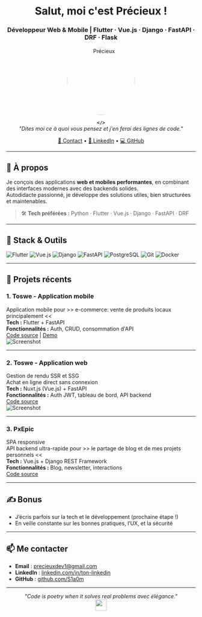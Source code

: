 <h1 align="center">Salut, moi c'est Précieux !</h1>
<h3 align="center">Développeur Web & Mobile | Flutter · Vue.js · Django · FastAPI · DRF · Flask</h3>

<p align="center">
  <img src="https://github.com/S1a0m/Precieux-Samson-AMOUSSOU/tree/main/assets/sam.jpg" width="180" alt="Précieux" style="border-radius: 50%">
</p>

<p align="center">
  <strong><code>&lt;/&gt;</code></strong> <br>
  <em>"Dites moi ce à quoi vous pensez et j'en ferai des lignes de code."</em>
</p>

<p align="center">
  <a href="mailto:precieuxdev1@gmail.com">📧 Contact</a> •
  <a href="https://www.linkedin.com/in/ton-linkedin/">🔗 LinkedIn</a> •
  <a href="https://github.com/S1a0m">💻 GitHub</a>
</p>

---

## 🚀 À propos

Je conçois des applications **web et mobiles performantes**, en combinant des interfaces modernes avec des backends solides.  
Autodidacte passionné, je développe des solutions utiles, bien structurées et maintenables.

> 🛠️ **Tech préférées :** Python · Flutter · Vue.js · Django · FastAPI · DRF

---

## 🧰 Stack & Outils

![Flutter](https://img.shields.io/badge/-Flutter-02569B?style=flat&logo=flutter&logoColor=white)
![Vue.js](https://img.shields.io/badge/-Vue.js-42b883?style=flat&logo=vue.js&logoColor=white)
![Django](https://img.shields.io/badge/-Django-092E20?style=flat&logo=django&logoColor=white)
![FastAPI](https://img.shields.io/badge/-FastAPI-009688?style=flat&logo=fastapi&logoColor=white)
![PostgreSQL](https://img.shields.io/badge/-PostgreSQL-336791?style=flat&logo=postgresql&logoColor=white)
![Git](https://img.shields.io/badge/-Git-F05032?style=flat&logo=git&logoColor=white)
![Docker](https://img.shields.io/badge/-Docker-2496ED?style=flat&logo=docker&logoColor=white)

---

## 📱 Projets récents

### **1. Toswe - Application mobile**
Application mobile pour >> e-commerce: vente de produits locaux principalement <<  
**Tech :** Flutter + FastAPI  
**Fonctionnalités :** Auth, CRUD, consommation d'API  
[Code source](https://github.com/ton-username/projet1) | [Demo](https://play.google.com/...)  
![Screenshot](https://via.placeholder.com/600x300.png?text=Screenshot+Projet+1)

---

### **2. Toswe - Application web**
Gestion de rendu SSR et SSG  
Achat en ligne direct sans connexion  
**Tech :** Nuxt.js (Vue.js) + FastAPI   
**Fonctionnalités :** Auth JWT, tableau de bord, API backend  
[Code source](https://github.com/ton-username/projet2)  
![Screenshot](https://via.placeholder.com/600x300.png?text=Screenshot+Projet+2)

---

### **3. PxEpic**
SPA responsive  
API backend ultra-rapide pour >> le partage de blog et de mes projets personnels <<  
**Tech :** Vue.js + Django REST Framework  
**Fonctionnalités :** Blog, newsletter, interactions  
[Code source](https://github.com/S1a0m/PxEpic)

---

## ✍️ Bonus

- J’écris parfois sur la tech et le développement (prochaine étape !)
- En veille constante sur les bonnes pratiques, l’UX, et la sécurité

---

## 📫 Me contacter

- **Email** : precieuxdev1@gmail.com  
- **LinkedIn** : [linkedin.com/in/ton-linkedin](https://linkedin.com/in/ton-linkedin)  
- **GitHub** : [github.com/S1a0m](https://github.com/S1a0m)

---

<p align="center">
  <i>"Code is poetry when it solves real problems avec élégance."</i><br>
  <img src="https://img.icons8.com/external-flat-icons-inmotus-design/64/000000/external-terminal-programming-flat-icons-inmotus-design.png" width="30" />
</p>
